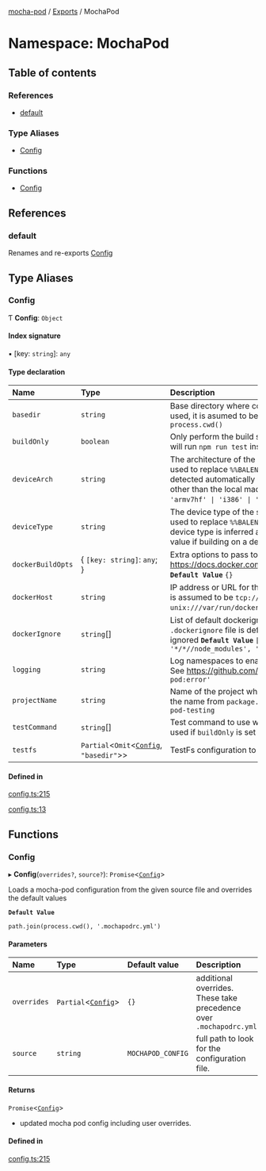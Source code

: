 [mocha-pod](../README.md) / [Exports](../modules.md) / MochaPod

# Namespace: MochaPod

## Table of contents

### References

- [default](MochaPod.md#default)

### Type Aliases

- [Config](MochaPod.md#config)

### Functions

- [Config](MochaPod.md#config-1)

## References

### <a id="default" name="default"></a> default

Renames and re-exports [Config](MochaPod.md#config)

## Type Aliases

### <a id="config" name="config"></a> Config

Ƭ **Config**: `Object`

#### Index signature

▪ [key: `string`]: `any`

#### Type declaration

| Name | Type | Description |
| :------ | :------ | :------ |
| `basedir` | `string` | Base directory where configuration files are looked for. If a relative path is used, it is asumed to be relative to `process.cwd()`.  **`Default Value`**  `process.cwd()` |
| `buildOnly` | `boolean` | Only perform the build step during the global mocha setup. If set to false this will run `npm run test` inside a container after the build.  **`Default Value`**  `false` |
| `deviceArch` | `string` | The architecture of the system where the images will be built and ran. This is used to replace `%%BALENA_ARCH%%` in [Dockerfile.template](https://www.balena.io/docs/reference/base-images/base-images/#how-the-image-naming-scheme-works)  The architecture is detected automatically using `uname`, set this value if building on a device other than the local machine.  Supported values: `'amd64' \| 'aarch64' \| 'armv7hf' \| 'i386' \| 'rpi'`  **`Default Value`**  inferred from `process.arch` |
| `deviceType` | `string` | The device type of the system where the images will be built an ran. This is used to replace `%%BALENA_MACHINE_NAME%%` in [Dockerfile.template](https://www.balena.io/docs/reference/base-images/base-images/#how-the-image-naming-scheme-works) given.  The device type is inferred automatically from the device architecture, set this value if building on a device other than the local machine. |
| `dockerBuildOpts` | { `[key: string]`: `any`;  } | Extra options to pass to the image build. See https://docs.docker.com/engine/api/v1.41/#tag/Image/operation/ImageBuild  **`Default Value`**  `{}` |
| `dockerHost` | `string` | IP address or URL for the docker host. If no protocol is included, the protocol is assumed to be `tcp://` e.g. - `tcp://192.168.1.105` - `unix:///var/run/docker.sock`  **`Default Value`**  `unix:///var/run/docker.sock` |
| `dockerIgnore` | `string`[] | List of default dockerignore directives. These are overriden if a `.dockerignore` file is defined at the project root.  NOTE: `*/*//.git` is always ignored  **`Default Value`**  `['!*/*//Dockerfile', '!*/*//Dockerfile.*/', '*/*//node_modules', '*/*//build', '*/*//coverage' ]` |
| `logging` | `string` | Log namespaces to enable. This can also be controlled via the `DEBUG` env var.  See https://github.com/debug-js/debug  **`Default Value`**  `'mocha-pod,mocha-pod:error'` |
| `projectName` | `string` | Name of the project where mocha-pod is being ran on. By default it will get the name from `package.json` at `basedir`, if it does not exist, it will use `mocha-pod-testing` |
| `testCommand` | `string`[] | Test command to use when running tests within a container. This will only be used if `buildOnly` is set to `false`.  **`Default Value`**  `["npm", "run", "test"]` |
| `testfs` | `Partial`<`Omit`<[`Config`](../interfaces/TestFs.Config.md), ``"basedir"``\>\> | TestFs configuration to be used globally for all tests.  **`Default Value`**  `{}` |

#### Defined in

[config.ts:215](https://github.com/balena-io-modules/mocha-pod/blob/f3a69be/lib/config.ts#L215)

[config.ts:13](https://github.com/balena-io-modules/mocha-pod/blob/f3a69be/lib/config.ts#L13)

## Functions

### <a id="config-1" name="config-1"></a> Config

▸ **Config**(`overrides?`, `source?`): `Promise`<[`Config`](MochaPod.md#config)\>

Loads a mocha-pod configuration from the given source file and
overrides the default values

**`Default Value`**

`path.join(process.cwd(), '.mochapodrc.yml')`

#### Parameters

| Name | Type | Default value | Description |
| :------ | :------ | :------ | :------ |
| `overrides` | `Partial`<[`Config`](MochaPod.md#config)\> | `{}` | additional overrides. These take precedence over `.mochapodrc.yml` |
| `source` | `string` | `MOCHAPOD_CONFIG` | full path to look for the configuration file. |

#### Returns

`Promise`<[`Config`](MochaPod.md#config)\>

- updated mocha pod config including user overrides.

#### Defined in

[config.ts:215](https://github.com/balena-io-modules/mocha-pod/blob/f3a69be/lib/config.ts#L215)
